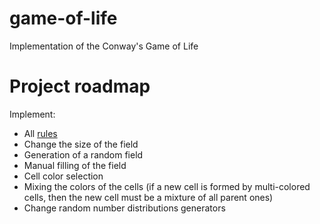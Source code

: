 # game-of-life
Implementation of the Conway's Game of Life

# Project roadmap
Implement:
- All [rules](https://en.wikipedia.org/wiki/Conway%27s_Game_of_Life#Rules)
- Change the size of the field
- Generation of a random field
- Manual filling of the field
- Cell color selection
- Mixing the colors of the cells (if a new cell is formed by multi-colored cells, then the new cell must be a mixture of all parent ones) 
- Change random number distributions generators
